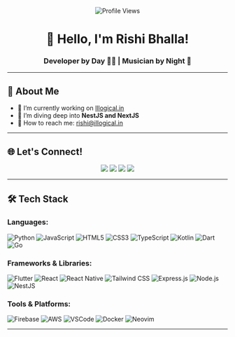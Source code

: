 <p align="center">
  <img src="https://komarev.com/ghpvc/?username=LogicKahanHai&label=Profile%20views&color=0e75b6&style=flat" alt="Profile Views">
</p>

<h1 align="center">👋 Hello, I'm Rishi Bhalla!</h1>
<h3 align="center">Developer by Day 🧑‍💻 | Musician by Night 🥁</h3>

---

## 🚀 About Me

- 🔭 I’m currently working on [Illogical.in](https://illogical.in)
- 🌱 I’m diving deep into **NestJS and NextJS**
- 💌 How to reach me: <a href="mailto:rishi@illogical.in">rishi@illogical.in</a>

---

## 🌐 Let's Connect!

<p align="center">
  <a href="https://instagram.com/logickitalaash"><img src="https://img.shields.io/badge/Instagram-%23E4405F.svg?logo=Instagram&logoColor=white"></a>
  <a href="https://linkedin.com/in/rishi-bhalla"><img src="https://img.shields.io/badge/LinkedIn-%230077B5.svg?logo=linkedin&logoColor=white"></a>
  <a href="https://twitter.com/LogicKiTalaash"><img src="https://img.shields.io/badge/Twitter-%231DA1F2.svg?logo=Twitter&logoColor=white"></a>
  <a href="https://youtube.com/@LogicKahanHai"><img src="https://img.shields.io/badge/YouTube-%23FF0000.svg?logo=YouTube&logoColor=white"></a>
</p>

---

## 🛠️ Tech Stack

### Languages:

![Python](https://img.shields.io/badge/Python-3776AB?style=flat-square&logo=python&logoColor=white)
![JavaScript](https://img.shields.io/badge/JavaScript-F7DF1E?style=flat-square&logo=javascript&logoColor=black)
![HTML5](https://img.shields.io/badge/HTML5-E34F26?style=flat-square&logo=html5&logoColor=white)
![CSS3](https://img.shields.io/badge/CSS3-1572B6?style=flat-square&logo=css3&logoColor=white)
![TypeScript](https://img.shields.io/badge/TypeScript-3178C6?style=flat-square&logo=typescript&logoColor=white)
![Kotlin](https://img.shields.io/badge/Kotlin-7F52FF?style=flat-square&logo=kotlin&logoColor=white)
![Dart](https://img.shields.io/badge/Dart-0175C2?style=flat-square&logo=dart&logoColor=white)
![Go](https://img.shields.io/badge/Go-00ADD8?style=flat-square&logo=go&logoColor=white)

### Frameworks & Libraries:

![Flutter](https://img.shields.io/badge/Flutter-02569B?style=flat-square&logo=flutter&logoColor=white)
![React](https://img.shields.io/badge/React-61DAFB?style=flat-square&logo=react&logoColor=black)
![React Native](https://img.shields.io/badge/React_Native-61DAFB?style=flat-square&logo=react&logoColor=black)
![Tailwind CSS](https://img.shields.io/badge/Tailwind_CSS-06B6D4?style=flat-square&logo=tailwind-css&logoColor=white)
![Express.js](https://img.shields.io/badge/Express.js-000000?style=flat-square&logo=express&logoColor=white)
![Node.js](https://img.shields.io/badge/Node.js-5FA04E?style=flat-square&logo=node.js&logoColor=white)
![NestJS](https://img.shields.io/badge/NestJS-E0234E?style=flat-square&logo=nestjs&logoColor=white)

### Tools & Platforms:

![Firebase](https://img.shields.io/badge/Firebase-FFCA28?style=flat-square&logo=firebase&logoColor=black)
![AWS](https://img.shields.io/badge/AWS-F38020?style=flat-square&logo=amazonaws&logoColor=white)
![VSCode](https://img.shields.io/badge/VSCode-007ACC?style=flat-square&logo=visual-studio-code&logoColor=white) 
![Docker](https://img.shields.io/badge/Docker-2496ED?style=flat-square&logo=docker&logoColor=white)
![Neovim](https://img.shields.io/badge/Neovim-57A143?style=flat-square&logo=neovim&logoColor=white) 

---
